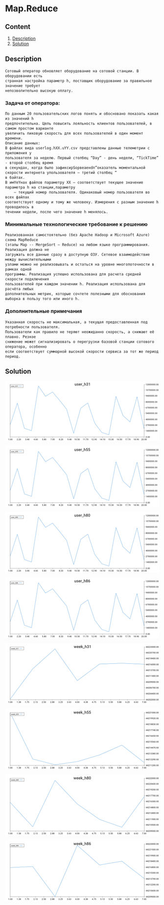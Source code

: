 # Map.Reduce


## Content
1. [Description](#description)
2. [Solution](#solution)


## Description
    Сотовый оператор обновляет оборудование на сотовой станции. В оборудовании есть
    странная настройка параметр h, поставщик оборудование за правильное значение требует
    непозволительно высокую оплату.
### Задача от оператора:
    По данным 20 пользовательских логов понять и обосновано показать какая из значений h
    предпочтительна. Цель повысить лояльность клиентов пользователей, в самом простом варианте
    увеличить пиковую скорость для всех пользователей в один момент времени.
    Описание данных:
    В файлах вида userlog.hXX.uYY.csv представлены данные телеметрии с приложения у
    пользователя за неделю. Первый столбец “Day” - день недели, “TickTime” - второй столбец время
    в секундах, когда было зафиксирSоpвeаeнdп”оказатель моментальной скорости интернета упользователя – третий столбец “
    в байтах.
    В имYеYнах файлов параметру XX – соответствует текущее значение параметра h на станции,параметру
        – текущий номер пользователя. Одинаковый номер пользователя во всех файлах
    соответствует одному и тому же человеку. Измерения с разным значение h проводилось в
    течении недели, после чего значение h менялось.
### Минимальные технологические требование к решению
    Реализованная самостоятельно (без Apache Hadoop и Microsoft Azure) схема MapReduce
    (этапы Map -- MergeSort – Reduce) на любом языке программирования. Реализация должна не
    загружать все данные сразу в доступную ОЗУ. Сетевое взаимодействие между вычислительными
    узлами можно не реализовывать и остаться на уровне многопоточности в рамках одной
    программы. Реализация успешно использована для расчета средней скорости подключения
    пользователей при каждом значении h. Реализация использована для расчёта любых
    дополнительных метрик, которые сочтете полезными для обоснования выборка в пользу того или иного h.
### Дополнительные примечания
    Указанная скорость не максимальная, а текущая предоставленная под потребности пользователя.
    Пользователи как правило не теряют неожиданно скорость, а снижают её плавно. Резкое
    снижение может сигнализировать о перегрузки базовой станции сотового оператора, особенно
    если соответствует суммарной высокой скорости сервиса за тот же период период.

## Solution

![image](./src/images/plot_user_h31.png)

![image](./src/images/plot_user_h55.png)

![image](./src/images/plot_user_h80.png)

![image](./src/images/plot_user_h86.png)

![image](./src/images/plot_week_h31.png)

![image](./src/images/plot_week_h55.png)

![image](./src/images/plot_week_h80.png)

![image](./src/images/plot_week_h86.png)